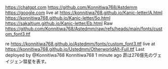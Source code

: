 https://chatgpt.com
https://github.com/Konnitiwa768/Astdemm
https://google.com
live at https://konnitiwa768.github.io/Kanic-letter/A.html
https://konnitiwa768.github.io/Kanic-letter/5o.html
https://sakaltium.github.io/Kanic-letter/Eb.html
Raw https://github.com/Konnitiwa768/Astedmm/raw/refs/heads/main/fonts/custom_font3.ttf

re https://konnitiwa768.github.io/Astedmm/fonts/custom_font3.ttf
live at https://konnitiwa768.github.io/Ustedmm/OtherworldAlt-Full.ttf
Last deployed by @Konnitiwa768 Konnitiwa768 1 minute ago
昴は276億先のヴェイジェン彗星を表す。
